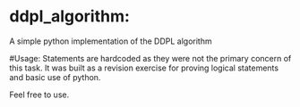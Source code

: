 # ddpl_algorithm:
A simple python implementation of the DDPL algorithm 

#Usage:
Statements are hardcoded as they were not the primary concern of this task. 
It was built as a revision exercise for proving logical statements and basic use of python. 

Feel free to use. 
